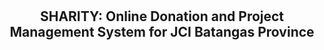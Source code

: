 # <h2 align="center">SHARITY: Online Donation and Project Management System for JCI Batangas Province </h2>
